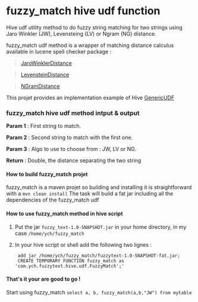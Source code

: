 # fuzzy_match hive udf function
Hive udf utility method to do fuzzy string matching for two strings using Jaro Winkler (JW), Levensteing (LV) or Ngram (NG) distance.

fuzzy_match udf method is a wrapper of matching distance calculus available in lucene spell checker package :

><a href="https://lucene.apache.org/core/3_5_0/api/contrib-spellchecker/org/apache/lucene/search/spell/JaroWinklerDistance.html" target="_blank">JaroWinklerDistance</a>

><a href="https://lucene.apache.org/core/3_5_0/api/contrib-spellchecker/org/apache/lucene/search/spell/LevensteinDistance.html" target="_blank">LevensteinDistance</a>

><a href="https://lucene.apache.org/core/3_5_0/api/contrib-spellchecker/org/apache/lucene/search/spell/NGramDistance.html" target="_blank">NGramDistance</a>

This projet provides an implementation example of Hive <a href="https://hive.apache.org/javadocs/r1.2.1/api/org/apache/hadoop/hive/ql/udf/generic/GenericUDF.html" target="_blank">GenericUDF</a>

### fuzzy_match hive udf method intput & output

**Param 1** : First string to match.

**Param 2** : Second string to match with the first one.

**Param 3** : Algo to use to choose from : JW, LV or NG.

**Return** : Double, the distance separating the two string

#### How to build fuzzy_match projet
fuzzy_match is a maven projet so building and installing it is straightforward with a `mvn clean install`
The task will build a fat jar including all the dependencies of the fuzzy_match udf

#### How to use fuzzy_match method in hive script
1. Put the jar `fuzzy_text-1.0-SNAPSHOT.jar` in your home directory, in my case `/home/ych/fuzzy_match`
2. In your hive script or shell add the following two lignes :

    ```
     add jar /home/ych/fuzzy_match/fuzzytext-1.0-SNAPSHOT-fat.jar;
     CREATE TEMPORARY FUNCTION fuzzy_match as 'com.ych.fuzzytext.hive.udf.FuzzyMatch';'
    ```
    
#### That's it your are good to go !
Start using fuzzy_match `select a, b, fuzzy_match(a,b,"JW") from mytable`
